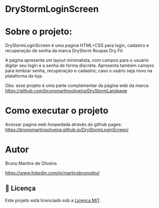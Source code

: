# DryStormLoginScreen

# Sobre o projeto:

DryStormLoginScreen é uma pagina HTML+CSS para login, cadastro e recuperação de senha da marca DryStorm Roupas Dry Fit.

A página apresenta um layout minimalista, com campos para o usuário digitar seu login e a senha de forma discreta. Apresenta também campos para lembrar senha, recuperação e cadastro; caso o usário seja novo
na plataforma da loja.

Obs: esse projeto é uma parte complementar da página web da marca: https://github.com/brunomartinsoliveira/DryStormLandpage

# Como executar o projeto

Acessar pagina web hospedada através do github pages:
https://brunomartinsoliveira.github.io/DryStormLoginScreen/

# Autor

Bruno Martins de Oliveira

https://www.linkedin.com/in/martinsbrunodev/

## 📄 Licença
Este projeto está licenciado sob a [Licença MIT](LICENSE).
